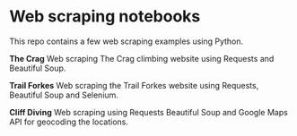 # Web scraping notebooks

This repo contains a few web scraping examples using Python.

**The Crag**
Web scraping The Crag climbing website using Requests and Beautiful Soup.

**Trail Forkes**
Web scraping the Trail Forkes website using Requests, Beautiful Soup and Selenium.

**Cliff Diving**
Web scraping using Requests Beautiful Soup and Google Maps API for geocoding the locations.
